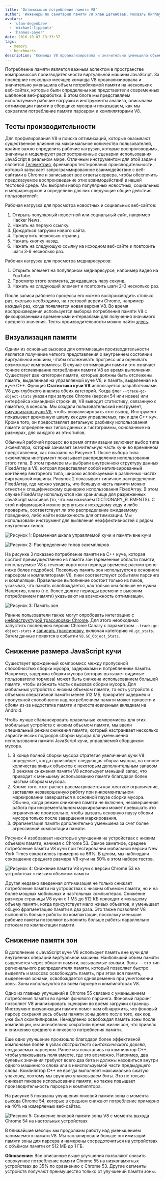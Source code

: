 ```yaml
---
title: 'Оптимизация потребления памяти V8'
author: 'Инженеры по санитарии памяти V8 Улан Дегенбаев, Михаэль Липпаутц, Ханнес Пайер и Тун Вервест'
avatars:
  - 'ulan-degenbaev'
  - 'michael-lippautz'
  - 'hannes-payer'
date: 2016-10-07 13:33:37
tags:
  - memory
  - benchmarks
description: 'Команда V8 проанализировала и значительно уменьшила объем потребляемой памяти на нескольких веб-сайтах, которые были определены как представители современных шаблонов веб-разработки.'
---
```

Потребление памяти является важным аспектом в пространстве компромиссов производительности виртуальной машины JavaScript. За последние несколько месяцев команда V8 проанализировала и значительно уменьшила объем потребляемой памяти на нескольких веб-сайтах, которые были определены как представители современных шаблонов веб-разработки. В этом блоге мы представляем используемые рабочие нагрузки и инструменты анализа, описываем оптимизации памяти в сборщике мусора и показываем, как мы сократили потребление памяти парсером и компиляторами V8.

<!--truncate-->
## Тесты производительности

Для профилирования V8 и поиска оптимизаций, которые оказывают существенное влияние на максимальное количество пользователей, крайне важно определить рабочие нагрузки, которые воспроизводимы, значимы и моделируют распространенные сценарии использования JavaScript в реальном мире. Отличным инструментом для этой задачи является [Телеметрия](https://catapult.gsrc.io/telemetry), фреймворк тестирования производительности, который запускает запрограммированное взаимодействие с веб-сайтами в Chrome и записывает все ответы сервера, чтобы обеспечить предсказуемое воспроизведение этих взаимодействий в нашей тестовой среде. Мы выбрали набор популярных новостных, социальных и медиаресурсов и определили для них следующие общие действия пользователей:

Рабочая нагрузка для просмотра новостных и социальных веб-сайтов:

1. Открыть популярный новостной или социальный сайт, например Hacker News.
1. Нажать на первую ссылку.
1. Дождаться загрузки нового сайта.
1. Прокрутить несколько страниц.
1. Нажать кнопку назад.
1. Нажать на следующую ссылку на исходном веб-сайте и повторить шаги 3-6 несколько раз.

Рабочая нагрузка для просмотра медиаресурсов:

1. Открыть элемент на популярном медиаресурсе, например видео на YouTube.
1. Просмотр этого элемента, дождавшись пару секунд.
1. Нажать на следующий элемент и повторить шаги 2–3 несколько раз.

После записи рабочего процесса его можно воспроизводить столько раз, сколько необходимо, на тестовой версии Chrome, например каждый раз, когда появляется новая версия V8. Во время воспроизведения используется выборка потребления памяти V8 с фиксированными временными интервалами для получения значимого среднего значения. Тесты производительности можно найти [здесь](https://cs.chromium.org/chromium/src/tools/perf/page_sets/system_health/browsing_stories.py?q=browsing+news&sq=package:chromium&dr=CS&l=11).

## Визуализация памяти

Одним из основных вызовов для оптимизации производительности является получение четкого представления о внутреннем состоянии виртуальной машины, чтобы отслеживать прогресс или оценивать возможные компромиссы. В случае оптимизации памяти это означает точное отслеживание потребления памяти V8 во время выполнения. Существует две категории памяти, которые должны быть отслежены: память, выделенная на управляемой куче V8, и память, выделенная на куче C++. Функция **Статистика кучи V8** используется разработчиками V8 для глубокого анализа обеих категорий. Когда флаг `--trace-gc-object-stats` указан при запуске Chrome (версии 54 или новее) или интерфейса командной строки `d8`, V8 выводит статистику, связанную с памятью, в консоль. Мы создали пользовательский инструмент, [визуализатор кучи V8](https://mlippautz.github.io/v8-heap-stats/), чтобы визуализировать этот вывод. Инструмент показывает временную шкалу как для управляемых, так и для C++ куч. Кроме того, он предоставляет детальную разбивку использования памяти определенных типов данных и гистограммы, основанные на размерах, для каждого из этих типов.

Обычный рабочий процесс во время оптимизации включает выбор типа экземпляра, который занимает значительную часть кучи во временном представлении, как показано на Рисунке 1. После выбора типа экземпляра инструмент показывает распределение использования этого типа. В этом примере мы выбрали внутреннюю структуру данных FixedArray в V8, которая представляет собой нетипизированный контейнер векторного типа, широко используемый в различных частях виртуальной машины. Рисунок 2 показывает типичное распределение FixedArray, где можно увидеть, что большую часть памяти можно отнести к специфическому сценарию использования FixedArray. В этом случае FixedArray используются как хранилище для разреженных JavaScript массивов (то, что мы называем DICTIONARY\_ELEMENTS). С этой информацией можно вернуться к исходному коду и либо проверить, соответствует ли это распределение ожидаемому поведению, либо найти возможность для оптимизации. Мы использовали инструмент для выявления неэффективностей с рядом внутренних типов.

![Рисунок 1: Временная шкала управляемой кучи и памяти вне кучи](/_img/optimizing-v8-memory/timeline-view.png)

![Рисунок 2: Распределение типов экземпляров](/_img/optimizing-v8-memory/distribution.png)

На рисунке 3 показано потребление памяти на C++ куче, которая состоит преимущественно из памяти зон (временные области памяти, используемые V8 в течение короткого периода времени; рассмотрено ниже более подробно). Поскольку память зон используется в основном парсером и компиляторами V8, пики соответствуют событиям парсинга и компиляции. Правильное выполнение состоит только из пиков, указывая, что память освобождается, как только она больше не нужна. Напротив, плато (т.е. более долгие периоды времени с высоким потреблением памяти) указывают на возможность оптимизации.

![Рисунок 3: Память зон](/_img/optimizing-v8-memory/zone-memory.png)

Ранние пользователи также могут опробовать интеграцию с [инфраструктурой трассировки Chrome](https://www.chromium.org/developers/how-tos/trace-event-profiling-tool). Для этого необходимо запустить последнюю версию Chrome Canary с параметром `--track-gc-object-stats` и [записать трассировку](https://www.chromium.org/developers/how-tos/trace-event-profiling-tool/recording-tracing-runs#TOC-Capture-a-trace-on-Chrome-desktop), включая категорию `v8.gc_stats`. Затем данные появятся в событии `V8.GC_Object_Stats`.

## Снижение размера JavaScript кучи

Существует врожденный компромисс между пропускной способностью сборки мусора, задержками и потреблением памяти. Например, задержка сборки мусора (которая вызывает видимые пользователю тормоза) может быть снижена использованием большей памяти, чтобы избежать частых вызовов сборки мусора. Для мобильных устройств с низким объемом памяти, то есть устройств с объемом оперативной памяти менее 512 МБ, приоритет задержек и пропускной способности над потреблением памяти может привести к сбоям из-за недостатка памяти и приостановленным вкладкам на Android.

Чтобы лучше сбалансировать правильные компромиссы для этих мобильных устройств с низким объемом памяти, мы ввели специальный режим снижения памяти, который настраивает несколько эвристических подходов сборки мусора для уменьшения использования памяти JavaScript кучи, управляемой сборщиком мусора.

1. В конце полной сборки мусора стратегия увеличения кучи V8 определяет, когда произойдет следующая сборка мусора, на основе количества живых объектов с некоторым дополнительным запасом. В режиме снижения памяти V8 использует меньший запас, что приводит к меньшему использованию памяти благодаря более частым сборкам мусора.
1. Кроме того, этот расчет рассматривается как жесткое ограничение, заставляя незавершенную работу при инкрементальном маркировании завершаться в основной паузе сборки мусора. Обычно, когда режим снижения памяти не включен, незавершенная работа при инкрементальном маркировании может превышать это ограничение произвольно, чтобы вызвать основную паузу сборки мусора только после завершения маркирования.
1. Фрагментация памяти дополнительно уменьшена за счет более агрессивной компактации памяти.

Рисунок 4 изображает некоторые улучшения на устройствах с низким объемом памяти, начиная с Chrome 53. Самое заметное, среднее потребление памяти V8 кучи при тестировании мобильной версии New York Times сократилось примерно на 66%. В целом, мы наблюдали сокращение среднего размера V8 кучи на 50% в этом наборе тестов.

![Рисунок 4: Снижение памяти V8 кучи с версии Chrome 53 на устройствах с низким объемом памяти](/_img/optimizing-v8-memory/heap-memory-reduction.png)

Другая недавно введенная оптимизация не только снижает потребление памяти на устройствах с низким объемом памяти, но и на более мощных мобильных и настольных компьютерах. Снижение размера страницы V8 кучи с 1 МБ до 512 КБ приводит к меньшему объему памяти, когда присутствует мало живых объектов, и уменьшает общую фрагментацию памяти в два раза. Это также позволяет V8 выполнять больше работы по компактации, поскольку меньшие рабочие пакеты позволяют выполнить больше работы параллельно потокам по компактации памяти.

## Снижение памяти зон

В дополнение к JavaScript куче V8 использует память вне кучи для внутренних операций виртуальной машины. Наибольший объем памяти выделяется через области памяти, называемые _зонами_. Зоны — это тип регионального распределителя памяти, который позволяет быстро выделять и массово освобождать память, при этом вся память, выделенная зонами, освобождается одновременно при уничтожении зоны. Зоны используются во всем парсере и компиляторах V8.

Одно из главных улучшений в Chrome 55 связано с уменьшением потребления памяти во время фонового парсинга. Фоновый парсинг позволяет V8 анализировать сценарии во время загрузки страницы. Инструмент визуализации памяти помог нам обнаружить, что фоновый парсер сохранял весь объем памяти зоны долго после того, как код уже был скомпилирован. Немедленно освобождая память зоны после компиляции, мы значительно сократили время жизни зон, что привело к снижению среднего и пикового потребления памяти.

Ещё одно улучшение произошло благодаря более эффективной компоновке полей в узлах _абстрактного синтаксического дерева_, создаваемых парсером. Ранее мы полагались на компилятор C++, чтобы упаковывать поля вместе, где это возможно. Например, два булевых значения требуют всего два бита и должны находиться внутри одного машинного слова или в неиспользуемой части предыдущего слова. Компилятор C++ не всегда выполняет максимально сжатую упаковку, поэтому мы вручную упаковываем биты. Это не только снижает пиковое использование памяти, но также повышает производительность парсера и компилятора.

На рисунке 5 показаны улучшения пиковой памяти зоны с момента выхода Chrome 54, которые в среднем снижают потребление примерно на 40% на измеряемых веб-сайтах.

![Рисунок 5: Снижение пиковой памяти зоны V8 с момента выхода Chrome 54 на настольных устройствах](/_img/optimizing-v8-memory/peak-zone-memory-reduction.png)

В ближайшие месяцы мы продолжим работу над уменьшением занимаемого памяти V8. Мы запланировали больше оптимизаций памяти зоны для парсера и намерены сосредоточиться на устройствах с объёмом памяти от 512 МБ до 1 ГБ.

**Обновление:** Все описанные выше улучшения позволяют снизить совокупное потребление памяти Chrome 55 на низкопамятных устройствах до 35% по сравнению с Chrome 53. Другие сегменты устройств получают преимущество только от улучшений памяти зоны.
